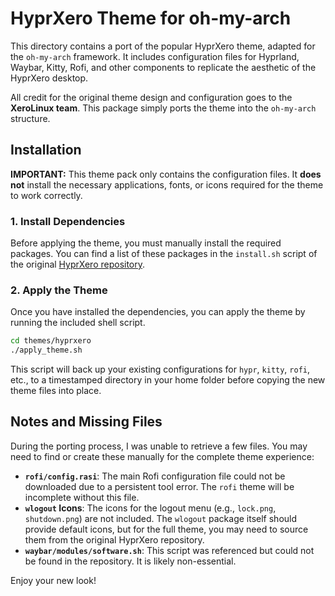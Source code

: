 # HyprXero Theme for oh-my-arch

This directory contains a port of the popular HyprXero theme, adapted for the `oh-my-arch` framework. It includes configuration files for Hyprland, Waybar, Kitty, Rofi, and other components to replicate the aesthetic of the HyprXero desktop.

All credit for the original theme design and configuration goes to the **XeroLinux team**. This package simply ports the theme into the `oh-my-arch` structure.

## Installation

**IMPORTANT:** This theme pack only contains the configuration files. It **does not** install the necessary applications, fonts, or icons required for the theme to work correctly.

### 1. Install Dependencies

Before applying the theme, you must manually install the required packages. You can find a list of these packages in the `install.sh` script of the original [HyprXero repository](https://github.com/xerolinux/HyprXero-git).

### 2. Apply the Theme

Once you have installed the dependencies, you can apply the theme by running the included shell script.

```bash
cd themes/hyprxero
./apply_theme.sh
```

This script will back up your existing configurations for `hypr`, `kitty`, `rofi`, etc., to a timestamped directory in your home folder before copying the new theme files into place.

## Notes and Missing Files

During the porting process, I was unable to retrieve a few files. You may need to find or create these manually for the complete theme experience:

*   **`rofi/config.rasi`**: The main Rofi configuration file could not be downloaded due to a persistent tool error. The `rofi` theme will be incomplete without this file.
*   **`wlogout` Icons**: The icons for the logout menu (e.g., `lock.png`, `shutdown.png`) are not included. The `wlogout` package itself should provide default icons, but for the full theme, you may need to source them from the original HyprXero repository.
*   **`waybar/modules/software.sh`**: This script was referenced but could not be found in the repository. It is likely non-essential.

Enjoy your new look!
